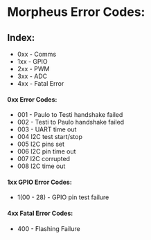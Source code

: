 # Morpheus Error Codes:

## Index:
- 0xx - Comms
- 1xx - GPIO
- 2xx - PWM
- 3xx - ADC
- 4xx - Fatal Error

#### 0xx Error Codes:
- 001 - Paulo to Testi handshake failed
- 002 - Testi to Paulo handshake failed
- 003 - UART time out
- 004 I2C test start/stop
- 005 I2C pins set
- 006 I2C pin time out
- 007 I2C corrupted
- 008 I2C time out
  

#### 1xx GPIO Error Codes:
- 1(00 - 28) - GPIO pin test failure

#### 4xx Fatal Error Codes:

- 400 -  Flashing Failure
